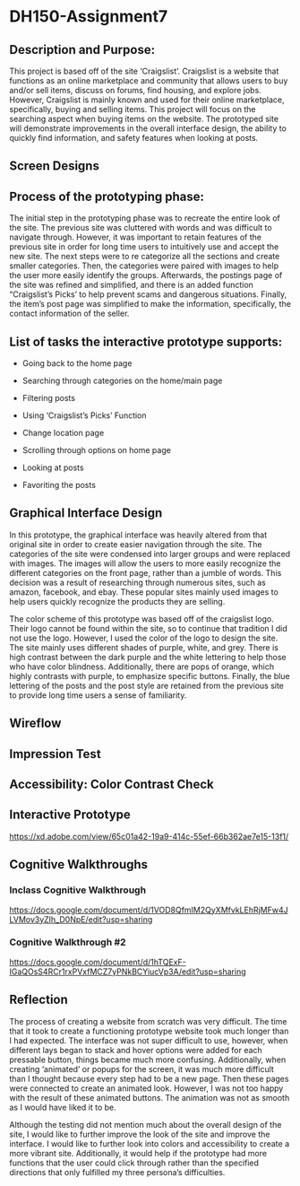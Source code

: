 # DH150-Assignment7
## Description and Purpose:
This project is based off of the site ‘Craigslist’. Craigslist is a website that functions as an online marketplace and community that allows users to buy and/or sell items, discuss on forums, find housing, and explore jobs. However, Craigslist is mainly known and used for their online marketplace, specifically, buying and selling items. This project will focus on the searching aspect when buying items on the website. The prototyped site will demonstrate improvements in the overall interface design, the ability to quickly find information, and safety features when looking at posts. 
 
 
 
 

## Screen Designs





## Process of the prototyping phase:


The initial step in the prototyping phase was to recreate the entire look of the site. The previous site was cluttered with words and was difficult to navigate through. However, it was important to retain features of the previous site in order for long time users to intuitively use and accept the new site. The next steps were to re categorize all  the sections and create smaller categories. Then, the categories were paired with images to help the user more easily identify the groups. Afterwards, the postings page of the site was refined and simplified, and there is an added function “Craigslist’s Picks’ to help prevent scams and dangerous situations. Finally, the item’s post page was simplified to make the information, specifically, the contact information of the seller. 





## List of tasks the interactive prototype supports:


  * Going back to the home page
  
  * Searching through categories on the home/main page
  
  * Filtering posts 
  
  * Using ‘Craigslist’s Picks’ Function
  
  * Change location page
  
  * Scrolling through options on home page
  
  * Looking at posts
  
  * Favoriting the posts





## Graphical Interface Design


In this prototype, the graphical interface was heavily altered from that original site in order to create easier navigation through the site. The categories of the site were condensed into larger groups and were replaced with images. The images will allow the users to more easily recognize the different categories on the front page, rather than a jumble of words. This decision was a result of researching through numerous sites, such as amazon, facebook, and ebay. These popular sites mainly used images to help users quickly recognize the products they are selling. 
 
 
The color scheme of this prototype was based off of the craigslist logo. Their logo cannot be found within the site, so to continue that tradition I did not use the logo. However, I used the color of the logo to design the site. The site mainly uses different shades of purple, white, and grey. There is high contrast between the dark purple and the white lettering to help those who have color blindness. Additionally, there are pops of orange, which highly contrasts with purple, to emphasize specific buttons. Finally, the blue lettering of the posts and the post style are retained from the previous site to provide long time users a sense of familiarity. 





## Wireflow





## Impression Test





## Accessibility: Color Contrast Check





## Interactive Prototype


https://xd.adobe.com/view/65c01a42-19a9-414c-55ef-66b362ae7e15-13f1/





## Cognitive Walkthroughs


### Inclass Cognitive Walkthrough


https://docs.google.com/document/d/1VOD8QfmIM2QyXMfvkLEhRjMFw4JLVMov3yZIh_D0NpE/edit?usp=sharing



### Cognitive Walkthrough #2


https://docs.google.com/document/d/1hTQExF-IGaQOsS4RCr1rxPVxfMCZ7yPNkBCYiucVp3A/edit?usp=sharing





## Reflection


The process of creating a website from scratch was very difficult. The time that it took to create a functioning prototype website took much longer than I had expected. The interface was not super difficult to use, however, when different lays began to stack and hover options were added for each pressable button, things became much more confusing. Additionally, when creating ‘animated’ or popups for the screen, it was much more difficult than I thought because every step had to be a new page. Then these pages were connected to create an animated look. However, I was not too happy with the result of these animated buttons. The animation was not as smooth as I would have liked it to be. 
 
 
Although the testing did not mention much about the overall design of the site, I would like to further improve the look of the site and improve the interface. I would like to further look into colors and accessibility to create a more vibrant site. Additionally, it would help if the prototype had more functions that the user could click through rather than the specified directions that only fulfilled my three persona’s difficulties. 
